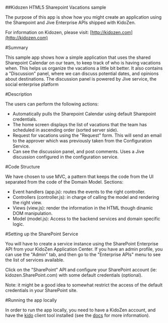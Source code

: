 ##Kidozen HTML5 Sharepoint Vacations sample

The purpose of this app is show how you might create an application using
the Sharepoint and Jive Enterprise APIs shipped with KidoZen.

For information on Kidozen, please visit: [http://kidozen.com](http://kidozen.com)

#Summary

This sample app shows how a simple application that uses the shared Sharepoint
Calendar on our team, to keep track of who is having vacations when. This helps
us organize the vacations a little bit better. It also contains a "Discussion"
panel, where we can discuss potential dates, and opinions about destinations.
The discussion panel is powered by Jive service, the social enterprise platform

#Description

The users can perform the following actions:

- Automatically pulls the Sharepoint Calendar using default Sharepoint
credentials.
- The home screen displays the list of vacations that the team has scheduled in
ascending order (sorted server side).
- Request for vacations using the "Request" form. This will send an email to
the approver which was previously taken from the Configuration Service.
- Can see the discussion panel, and post comments. Uses a Jive discussion
configured in the configuration service.

#Code Structure

We have chosen to use MVC, a pattern that keeps the code from the UI separated
from the code of the Domain Model.
Sections:

- Event handlers (app.js): routes the events to the right controller.
- Controllers (controller.js): in charge of calling the model and rendering the right view.
- Views (view.js): render the information in the HTML though dinamic DOM manipulation.
- Model (model.js): Access to the backend services and domain specific logic.

#Setting up the SharePoint Service

You will have to create a service instance using the SharePoint Enterprise API
from your KidoZen Application Center. If you have an admin profile, you can use
the "Admin" tab, and then go to the "Enterprise APIs" menu to see the list of
services available.

Click on the "SharePoint" API and configure your SharePoint account (ie:
kidozen.SharePoint.com) with some default credentials (optional).

Note: it might be a good idea to somewhat restrict the access of the default
credentials in your SharePoint site.

#Running the app locally

In order to run the app locally, you need to have a KidoZen account, and have
the [kido](https://github.com/kidozen/kido) client tool installed (see the 
[docs](http://docs.kidozen.com/sdks/javascript/) for more information).